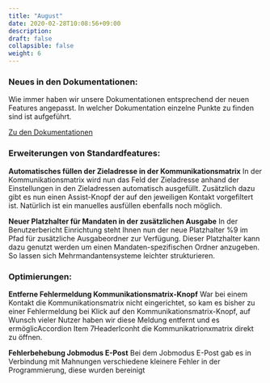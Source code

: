 ```yaml
---
title: "August"
date: 2020-02-28T10:08:56+09:00
description: 
draft: false
collapsible: false
weight: 6
---
```

### Neues in den Dokumentationen:

Wie immer haben wir unsere Dokumentationen entsprechend der neuen Features angepasst. In welcher Dokumentation einzelne Punkte zu finden sind ist aufgeführt.

[Zu den Dokumentationen](/de-de/connectornav/)

### Erweiterungen von Standardfeatures:

**Automatisches füllen der Zieladresse in der Kommunikationsmatrix**
In der Kommunikationsmatrix wird nun das Feld der Zieladresse anhand der Einstellungen in den Zieladressen automatisch ausgefüllt. Zusätzlich dazu gibt es nun einen Assist-Knopf der auf den jeweiligen Kontakt vorgefiltert ist. Natürlich ist ein manuelles ausfüllen ebenfalls noch möglich.

**Neuer Platzhalter für Mandaten in der zusätzlichen Ausgabe**
In der Benutzerbericht Einrichtung steht Ihnen nun der neue Platzhalter %9 im Pfad für zusätzliche Ausgabeordner zur Verfügung. Dieser Platzhalter kann dazu genutzt werden um einen Mandaten-spezifischen Ordner anzugeben. So lassen sich Mehrmandantensysteme leichter strukturieren. 

### Optimierungen:

**Entferne Fehlermeldung Kommunikationsmatrix-Knopf**
War bei einem Kontakt die Kommunikationsmatrix nicht eingerichtet, so kam es bisher zu einer Fehlermeldung bei Klick auf den Kommunikationsmatrix-Knopf, auf Wunsch vieler Nutzer haben wir diese Meldung entfernt und es ermöglicAccordion Item 7HeaderIconht die Kommunikatrionxmatrix direkt zu öffnen.

**Fehlerbehebung Jobmodus E-Post**
Bei dem Jobmodus E-Post gab es in Verbindung mit Mahnungen verschiedene kleinere Fehler in der Programmierung, diese wurden bereinigt   